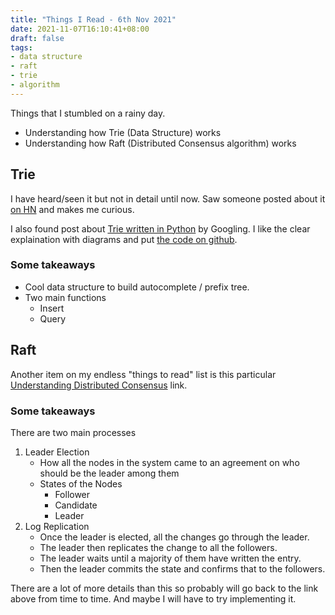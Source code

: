 ```yaml
---
title: "Things I Read - 6th Nov 2021"
date: 2021-11-07T16:10:41+08:00
draft: false
tags:
- data structure
- raft
- trie
- algorithm
---
```


Things that I stumbled on a rainy day.

- Understanding how Trie (Data Structure) works
- Understanding how Raft (Distributed Consensus algorithm) works

## Trie

I have heard/seen it but not in detail until now.
Saw someone posted about it [on HN](https://news.ycombinator.com/item?id=29078919) and makes me curious.

I also found post about [Trie written in Python](https://albertauyeung.github.io/2020/06/15/python-trie.html/) by Googling.
I like the clear explaination with diagrams and put [the code on github](https://github.com/yelinaung/dsa/blob/master/trie.py).

### Some takeaways

- Cool data structure to build autocomplete / prefix tree.
- Two main functions
    - Insert
    - Query

## Raft

Another item on my endless "things to read" list is this particular [Understanding Distributed Consensus](http://thesecretlivesofdata.com/raft/) link.

### Some takeaways

There are two main processes
1. Leader Election
    - How all the nodes in the system came to an agreement on who should be the leader among them
    - States of the Nodes
        - Follower
        - Candidate
        - Leader
2. Log Replication
    - Once the leader is elected, all the changes go through the leader.
    - The leader then replicates the change to all the followers.
    - The leader waits until a majority of them have written the entry.
    - Then the leader commits the state and confirms that to the followers.

There are a lot of more details than this so probably will go back to the link above from time to time.
And maybe I will have to try implementing it.
